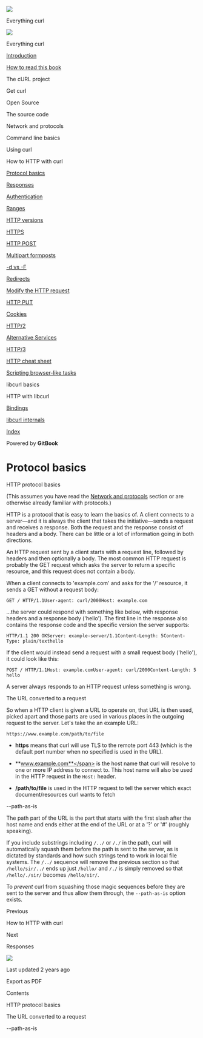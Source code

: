 <a href="../index.html" class="link-a079aa82--primary-53a25e66--logoLink-10d08504"></a>

<img src="https://gblobscdn.gitbook.com/orgs%2F-LxuH0qSm4xO9nWfEBlB%2Favatar.png?alt=media" class="image-67b14f24--avatar-1c1d03ec" />

<span class="text-4505230f--UIH400-4e41e82a--textContentFamily-49a318e1--spaceNameText-677c2969">Everything curl</span>

<a href="../index.html" class="link-a079aa82--primary-53a25e66--logoLink-10d08504"></a>

<img src="https://gblobscdn.gitbook.com/orgs%2F-LxuH0qSm4xO9nWfEBlB%2Favatar.png?alt=media" class="image-67b14f24--avatar-1c1d03ec" />

<span class="text-4505230f--UIH400-4e41e82a--textContentFamily-49a318e1--spaceNameText-677c2969">Everything curl</span>

<a href="../index.html" class="navButton-94f2579c--navButtonClickable-161b88ca"><span class="text-4505230f--UIH300-2063425d--textContentFamily-49a318e1--navButtonLabel-14a4968f">Introduction</span></a>

<a href="../how-to-read.html" class="navButton-94f2579c--navButtonClickable-161b88ca"><span class="text-4505230f--UIH300-2063425d--textContentFamily-49a318e1--navButtonLabel-14a4968f">How to read this book</span></a>

<span class="text-4505230f--UIH300-2063425d--textContentFamily-49a318e1--navButtonLabel-14a4968f">The cURL project</span>

<span class="text-4505230f--UIH300-2063425d--textContentFamily-49a318e1--navButtonLabel-14a4968f">Get curl</span>

<span class="text-4505230f--UIH300-2063425d--textContentFamily-49a318e1--navButtonLabel-14a4968f">Open Source</span>

<span class="text-4505230f--UIH300-2063425d--textContentFamily-49a318e1--navButtonLabel-14a4968f">The source code</span>

<span class="text-4505230f--UIH300-2063425d--textContentFamily-49a318e1--navButtonLabel-14a4968f">Network and protocols</span>

<span class="text-4505230f--UIH300-2063425d--textContentFamily-49a318e1--navButtonLabel-14a4968f">Command line basics</span>

<span class="text-4505230f--UIH300-2063425d--textContentFamily-49a318e1--navButtonLabel-14a4968f">Using curl</span>

<span class="text-4505230f--UIH300-2063425d--textContentFamily-49a318e1--navButtonLabel-14a4968f">How to HTTP with curl</span>

<a href="basics.html" class="navButton-94f2579c--pageItemWithChildrenNested-2c5d8183--navButtonClickable-161b88ca--navButtonOpened-6a88552e"><span class="text-4505230f--UIH300-2063425d--textContentFamily-49a318e1--navButtonLabel-14a4968f">Protocol basics</span></a>

<a href="response.html" class="navButton-94f2579c--pageItemWithChildrenNested-2c5d8183--navButtonClickable-161b88ca"><span class="text-4505230f--UIH300-2063425d--textContentFamily-49a318e1--navButtonLabel-14a4968f">Responses</span></a>

<a href="auth.html" class="navButton-94f2579c--pageItemWithChildrenNested-2c5d8183--navButtonClickable-161b88ca"><span class="text-4505230f--UIH300-2063425d--textContentFamily-49a318e1--navButtonLabel-14a4968f">Authentication</span></a>

<a href="ranges.html" class="navButton-94f2579c--pageItemWithChildrenNested-2c5d8183--navButtonClickable-161b88ca"><span class="text-4505230f--UIH300-2063425d--textContentFamily-49a318e1--navButtonLabel-14a4968f">Ranges</span></a>

<a href="versions.html" class="navButton-94f2579c--pageItemWithChildrenNested-2c5d8183--navButtonClickable-161b88ca"><span class="text-4505230f--UIH300-2063425d--textContentFamily-49a318e1--navButtonLabel-14a4968f">HTTP versions</span></a>

<a href="https.html" class="navButton-94f2579c--pageItemWithChildrenNested-2c5d8183--navButtonClickable-161b88ca"><span class="text-4505230f--UIH300-2063425d--textContentFamily-49a318e1--navButtonLabel-14a4968f">HTTPS</span></a>

<a href="post.html" class="navButton-94f2579c--pageItemWithChildrenNested-2c5d8183--navButtonClickable-161b88ca"><span class="text-4505230f--UIH300-2063425d--textContentFamily-49a318e1--navButtonLabel-14a4968f">HTTP POST</span></a>

<a href="multipart.html" class="navButton-94f2579c--pageItemWithChildrenNested-2c5d8183--navButtonClickable-161b88ca"><span class="text-4505230f--UIH300-2063425d--textContentFamily-49a318e1--navButtonLabel-14a4968f">Multipart formposts</span></a>

<a href="postvspost.html" class="navButton-94f2579c--pageItemWithChildrenNested-2c5d8183--navButtonClickable-161b88ca"><span class="text-4505230f--UIH300-2063425d--textContentFamily-49a318e1--navButtonLabel-14a4968f">-d vs -F</span></a>

<a href="redirects.html" class="navButton-94f2579c--pageItemWithChildrenNested-2c5d8183--navButtonClickable-161b88ca"><span class="text-4505230f--UIH300-2063425d--textContentFamily-49a318e1--navButtonLabel-14a4968f">Redirects</span></a>

<a href="requests.html" class="navButton-94f2579c--pageItemWithChildrenNested-2c5d8183--navButtonClickable-161b88ca"><span class="text-4505230f--UIH300-2063425d--textContentFamily-49a318e1--navButtonLabel-14a4968f">Modify the HTTP request</span></a>

<a href="put.html" class="navButton-94f2579c--pageItemWithChildrenNested-2c5d8183--navButtonClickable-161b88ca"><span class="text-4505230f--UIH300-2063425d--textContentFamily-49a318e1--navButtonLabel-14a4968f">HTTP PUT</span></a>

<a href="cookies.html" class="navButton-94f2579c--pageItemWithChildrenNested-2c5d8183--navButtonClickable-161b88ca"><span class="text-4505230f--UIH300-2063425d--textContentFamily-49a318e1--navButtonLabel-14a4968f">Cookies</span></a>

<a href="http2.html" class="navButton-94f2579c--pageItemWithChildrenNested-2c5d8183--navButtonClickable-161b88ca"><span class="text-4505230f--UIH300-2063425d--textContentFamily-49a318e1--navButtonLabel-14a4968f">HTTP/2</span></a>

<a href="altsvc.html" class="navButton-94f2579c--pageItemWithChildrenNested-2c5d8183--navButtonClickable-161b88ca"><span class="text-4505230f--UIH300-2063425d--textContentFamily-49a318e1--navButtonLabel-14a4968f">Alternative Services</span></a>

<a href="http3.html" class="navButton-94f2579c--pageItemWithChildrenNested-2c5d8183--navButtonClickable-161b88ca"><span class="text-4505230f--UIH300-2063425d--textContentFamily-49a318e1--navButtonLabel-14a4968f">HTTP/3</span></a>

<a href="cheatsheet.html" class="navButton-94f2579c--pageItemWithChildrenNested-2c5d8183--navButtonClickable-161b88ca"><span class="text-4505230f--UIH300-2063425d--textContentFamily-49a318e1--navButtonLabel-14a4968f">HTTP cheat sheet</span></a>

<a href="browserlike.html" class="navButton-94f2579c--pageItemWithChildrenNested-2c5d8183--navButtonClickable-161b88ca"><span class="text-4505230f--UIH300-2063425d--textContentFamily-49a318e1--navButtonLabel-14a4968f">Scripting browser-like tasks</span></a>

<span class="text-4505230f--UIH300-2063425d--textContentFamily-49a318e1--navButtonLabel-14a4968f">libcurl basics</span>

<span class="text-4505230f--UIH300-2063425d--textContentFamily-49a318e1--navButtonLabel-14a4968f">HTTP with libcurl</span>

<a href="../bindings.html" class="navButton-94f2579c--navButtonClickable-161b88ca"><span class="text-4505230f--UIH300-2063425d--textContentFamily-49a318e1--navButtonLabel-14a4968f">Bindings</span></a>

<a href="../internals.html" class="navButton-94f2579c--navButtonClickable-161b88ca"><span class="text-4505230f--UIH300-2063425d--textContentFamily-49a318e1--navButtonLabel-14a4968f">libcurl internals</span></a>

<a href="../bookindex.html" class="navButton-94f2579c--navButtonClickable-161b88ca"><span class="text-4505230f--UIH300-2063425d--textContentFamily-49a318e1--navButtonLabel-14a4968f">Index</span></a>

<a href="https://www.gitbook.com/?utm_source=content&amp;utm_medium=trademark&amp;utm_campaign=curl-1" class="reset-3c756112--trademark-a8da4b94"></a>

<span class="text-4505230f--TextH200-a3425406--textUIFamily-5ebd8e40">Powered by **GitBook**</span>

# <span class="text-4505230f--DisplayH900-bfb998fa--textContentFamily-49a318e1">Protocol basics</span>

<span class="text-4505230f--UIH300-2063425d--textUIFamily-5ebd8e40--text-8ee2c8b2"></span>

<span class="text-4505230f--UIH300-2063425d--textUIFamily-5ebd8e40--text-8ee2c8b2"></span>

<span class="text-4505230f--HeadingH700-04e1a2a3--textContentFamily-49a318e1"><span data-key="8c84c4aba5c64036a18c816f08b8e1fe"><span data-offset-key="8c84c4aba5c64036a18c816f08b8e1fe:0">HTTP protocol basics</span></span></span>

<span class="text-4505230f--TextH400-3033861f--textContentFamily-49a318e1"><span data-key="6c0bc23a1b594188a6ddf82ad941a393"><span data-offset-key="6c0bc23a1b594188a6ddf82ad941a393:0">(This assumes you have read the </span></span><a href="../protocols.html" class="link-a079aa82--primary-53a25e66--link-faf6c434"><span data-key="6f2093ac30b3449e8b4e7a4e7819e71f"><span data-offset-key="6f2093ac30b3449e8b4e7a4e7819e71f:0">Network and protocols</span></span></a><span data-key="37826f5ccabe446aab9cccf040086ff0"><span data-offset-key="37826f5ccabe446aab9cccf040086ff0:0"> section or are otherwise already familiar with protocols.)</span></span></span>

<span class="text-4505230f--TextH400-3033861f--textContentFamily-49a318e1"><span data-key="da123fd8753a4c4b95eb7cd0bebe3cd3"><span data-offset-key="da123fd8753a4c4b95eb7cd0bebe3cd3:0">HTTP is a protocol that is easy to learn the basics of. A client connects to a server—and it is always the client that takes the initiative—sends a request and receives a response. Both the request and the response consist of headers and a body. There can be little or a lot of information going in both directions.</span></span></span>

<span class="text-4505230f--TextH400-3033861f--textContentFamily-49a318e1"><span data-key="2b69656de6e5432b9034d806360c95b2"><span data-offset-key="2b69656de6e5432b9034d806360c95b2:0">An HTTP request sent by a client starts with a request line, followed by headers and then optionally a body. The most common HTTP request is probably the GET request which asks the server to return a specific resource, and this request does not contain a body.</span></span></span>

<span class="text-4505230f--TextH400-3033861f--textContentFamily-49a318e1"><span data-key="b487d782b5e14f62bf062d09a3dc2133"><span data-offset-key="b487d782b5e14f62bf062d09a3dc2133:0">When a client connects to 'example.com' and asks for the '/' resource, it sends a GET without a request body:</span></span></span>

    GET / HTTP/1.1User-agent: curl/2000Host: example.com

<span class="text-4505230f--TextH400-3033861f--textContentFamily-49a318e1"><span data-key="371f137681604b9dbad3344460dc8128"><span data-offset-key="371f137681604b9dbad3344460dc8128:0">…the server could respond with something like below, with response headers and a response body ('hello'). The first line in the response also contains the response code and the specific version the server supports:</span></span></span>

    HTTP/1.1 200 OKServer: example-server/1.1Content-Length: 5Content-Type: plain/text​hello

<span class="text-4505230f--TextH400-3033861f--textContentFamily-49a318e1"><span data-key="a346604907734c0b8fdca6510a58bf65"><span data-offset-key="a346604907734c0b8fdca6510a58bf65:0">If the client would instead send a request with a small request body ('hello'), it could look like this:</span></span></span>

    POST / HTTP/1.1Host: example.comUser-agent: curl/2000Content-Length: 5​hello

<span class="text-4505230f--TextH400-3033861f--textContentFamily-49a318e1"><span data-key="3f73fd01bb3a4c0e89840741b96dbd1d"><span data-offset-key="3f73fd01bb3a4c0e89840741b96dbd1d:0">A server always responds to an HTTP request unless something is wrong.</span></span></span>

<span class="text-4505230f--HeadingH700-04e1a2a3--textContentFamily-49a318e1"><span data-key="5ec774a2866141b9a9b3cdcd7772a45b"><span data-offset-key="5ec774a2866141b9a9b3cdcd7772a45b:0">The URL converted to a request</span></span></span>

<span class="text-4505230f--TextH400-3033861f--textContentFamily-49a318e1"><span data-key="a10868c3323f4a368a5ff5bbed97ed7b"><span data-offset-key="a10868c3323f4a368a5ff5bbed97ed7b:0">So when a HTTP client is given a URL to operate on, that URL is then used, picked apart and those parts are used in various places in the outgoing request to the server. Let's take the an example URL:</span></span></span>

    https://www.example.com/path/to/file

- <span class="text-4505230f--TextH400-3033861f--textContentFamily-49a318e1"><span data-key="382abac5ba6a4e5180d41c9d8313d198"><span data-offset-key="382abac5ba6a4e5180d41c9d8313d198:0">**https**</span><span data-offset-key="382abac5ba6a4e5180d41c9d8313d198:1"> means that curl will use TLS to the remote port 443 (which is the default port number when no specified is used in the URL).</span></span></span>

- <span class="text-4505230f--TextH400-3033861f--textContentFamily-49a318e1"><span data-key="f7b3eda9949947d98f5cb329584a5995"><span data-offset-key="f7b3eda9949947d98f5cb329584a5995:0">**www.example.com**</span><span data-offset-key="f7b3eda9949947d98f5cb329584a5995:1"> is the host name that curl will resolve to one or more IP address to connect to. This host name will also be used in the HTTP request in the </span><span data-offset-key="f7b3eda9949947d98f5cb329584a5995:2">`Host:`</span><span data-offset-key="f7b3eda9949947d98f5cb329584a5995:3"> header.</span></span></span>

- <span class="text-4505230f--TextH400-3033861f--textContentFamily-49a318e1"><span data-key="c27068fc98764a5da325cad708d92632"><span data-offset-key="c27068fc98764a5da325cad708d92632:0">**/path/to/file**</span><span data-offset-key="c27068fc98764a5da325cad708d92632:1"> is used in the HTTP request to tell the server which exact document/resources curl wants to fetch</span></span></span>

<span class="text-4505230f--HeadingH700-04e1a2a3--textContentFamily-49a318e1"><span data-key="1385b8df0f394152afd880a5f1ea4983"><span data-offset-key="1385b8df0f394152afd880a5f1ea4983:0">--path-as-is</span></span></span>

<span class="text-4505230f--TextH400-3033861f--textContentFamily-49a318e1"><span data-key="8b4fa36cd7104bbea2c80433c555dc23"><span data-offset-key="8b4fa36cd7104bbea2c80433c555dc23:0">The path part of the URL is the part that starts with the first slash after the host name and ends either at the end of the URL or at a '?' or '\#' (roughly speaking).</span></span></span>

<span class="text-4505230f--TextH400-3033861f--textContentFamily-49a318e1"><span data-key="7d1e2c96078b4fc7bebdb929f069377d"><span data-offset-key="7d1e2c96078b4fc7bebdb929f069377d:0">If you include substrings including </span><span data-offset-key="7d1e2c96078b4fc7bebdb929f069377d:1">`/../`</span><span data-offset-key="7d1e2c96078b4fc7bebdb929f069377d:2"> or </span><span data-offset-key="7d1e2c96078b4fc7bebdb929f069377d:3">`/./`</span><span data-offset-key="7d1e2c96078b4fc7bebdb929f069377d:4"> in the path, curl will automatically squash them before the path is sent to the server, as is dictated by standards and how such strings tend to work in local file systems. The </span><span data-offset-key="7d1e2c96078b4fc7bebdb929f069377d:5">`/../`</span><span data-offset-key="7d1e2c96078b4fc7bebdb929f069377d:6"> sequence will remove the previous section so that </span><span data-offset-key="7d1e2c96078b4fc7bebdb929f069377d:7">`/hello/sir/../`</span><span data-offset-key="7d1e2c96078b4fc7bebdb929f069377d:8"> ends up just </span><span data-offset-key="7d1e2c96078b4fc7bebdb929f069377d:9">`/hello/`</span><span data-offset-key="7d1e2c96078b4fc7bebdb929f069377d:10"> and </span><span data-offset-key="7d1e2c96078b4fc7bebdb929f069377d:11">`/./`</span><span data-offset-key="7d1e2c96078b4fc7bebdb929f069377d:12"> is simply removed so that </span><span data-offset-key="7d1e2c96078b4fc7bebdb929f069377d:13">`/hello/./sir/`</span><span data-offset-key="7d1e2c96078b4fc7bebdb929f069377d:14"> becomes </span><span data-offset-key="7d1e2c96078b4fc7bebdb929f069377d:15">`/hello/sir/`</span><span data-offset-key="7d1e2c96078b4fc7bebdb929f069377d:16">.</span></span></span>

<span class="text-4505230f--TextH400-3033861f--textContentFamily-49a318e1"><span data-key="e3ac80f81ec941fabecab257377c4fc9"><span data-offset-key="e3ac80f81ec941fabecab257377c4fc9:0">To </span><span data-offset-key="e3ac80f81ec941fabecab257377c4fc9:1">_prevent_</span><span data-offset-key="e3ac80f81ec941fabecab257377c4fc9:2"> curl from squashing those magic sequences before they are sent to the server and thus allow them through, the </span><span data-offset-key="e3ac80f81ec941fabecab257377c4fc9:3">`--path-as-is`</span><span data-offset-key="e3ac80f81ec941fabecab257377c4fc9:4"> option exists.</span></span></span>

<a href="../http.html" class="reset-3c756112--card-6570f064--whiteCard-fff091a4--cardPrevious-56a5e674"></a>

<span class="text-4505230f--TextH200-a3425406--textContentFamily-49a318e1">Previous</span>

<span class="text-4505230f--UIH400-4e41e82a--textContentFamily-49a318e1">How to HTTP with curl</span>

<a href="response.html" class="reset-3c756112--card-6570f064--whiteCard-fff091a4--cardNext-19241c42"></a>

<span class="text-4505230f--TextH200-a3425406--textContentFamily-49a318e1">Next</span>

<span class="text-4505230f--UIH400-4e41e82a--textContentFamily-49a318e1">Responses</span>

<img src="https://avatars.githubusercontent.com/u/66654881?v=4" class="image-67b14f24--avatar-1c1d03ec" />

<span class="text-4505230f--TextH200-a3425406--textContentFamily-49a318e1">Last updated 2 years ago</span>

<span class="text-4505230f--UIH300-2063425d--textUIFamily-5ebd8e40">Export as PDF</span>

<span class="text-4505230f--InfoH100-1e92e1d1--textContentFamily-49a318e1">Contents</span>

<a href="basics.html#http-protocol-basics" class="reset-3c756112--menuItem-aa02f6ec--menuItemLight-757d5235--menuItemInline-173bdf97--pageTocItem-f4427024"></a>

<span class="text-4505230f--UIH300-2063425d--textContentFamily-49a318e1"><span class="text-4505230f--UIH200-50ead35f--textContentFamily-49a318e1">HTTP protocol basics</span></span>

<a href="basics.html#the-url-converted-to-a-request" class="reset-3c756112--menuItem-aa02f6ec--menuItemLight-757d5235--menuItemInline-173bdf97--pageTocItem-f4427024"></a>

<span class="text-4505230f--UIH300-2063425d--textContentFamily-49a318e1"><span class="text-4505230f--UIH200-50ead35f--textContentFamily-49a318e1">The URL converted to a request</span></span>

<a href="basics.html#path-as-is" class="reset-3c756112--menuItem-aa02f6ec--menuItemLight-757d5235--menuItemInline-173bdf97--pageTocItem-f4427024"></a>

<span class="text-4505230f--UIH300-2063425d--textContentFamily-49a318e1"><span class="text-4505230f--UIH200-50ead35f--textContentFamily-49a318e1">--path-as-is</span></span>
